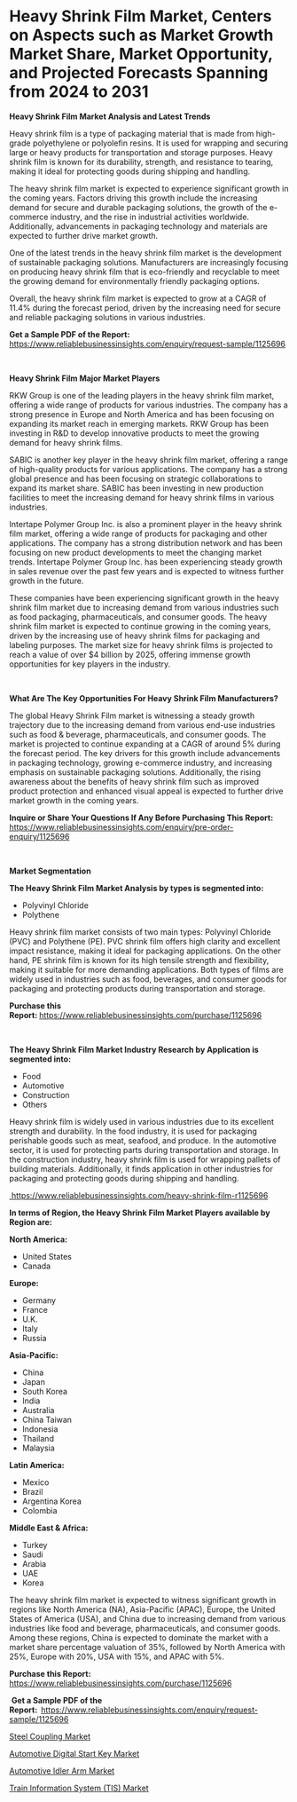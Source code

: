 <p><h1>Heavy Shrink Film Market, Centers on Aspects such as Market Growth Market Share, Market Opportunity, and Projected Forecasts Spanning from 2024 to 2031</h1></p><p><strong>Heavy Shrink Film Market Analysis and Latest Trends</strong></p>
<p><p>Heavy shrink film is a type of packaging material that is made from high-grade polyethylene or polyolefin resins. It is used for wrapping and securing large or heavy products for transportation and storage purposes. Heavy shrink film is known for its durability, strength, and resistance to tearing, making it ideal for protecting goods during shipping and handling.</p><p>The heavy shrink film market is expected to experience significant growth in the coming years. Factors driving this growth include the increasing demand for secure and durable packaging solutions, the growth of the e-commerce industry, and the rise in industrial activities worldwide. Additionally, advancements in packaging technology and materials are expected to further drive market growth.</p><p>One of the latest trends in the heavy shrink film market is the development of sustainable packaging solutions. Manufacturers are increasingly focusing on producing heavy shrink film that is eco-friendly and recyclable to meet the growing demand for environmentally friendly packaging options.</p><p>Overall, the heavy shrink film market is expected to grow at a CAGR of 11.4% during the forecast period, driven by the increasing need for secure and reliable packaging solutions in various industries.</p></p>
<p><strong>Get a Sample PDF of the Report:&nbsp;</strong> <a href="https://www.reliablebusinessinsights.com/enquiry/request-sample/1125696">https://www.reliablebusinessinsights.com/enquiry/request-sample/1125696</a></p>
<p>&nbsp;</p>
<p><strong>Heavy Shrink Film Major Market Players</strong></p>
<p><p>RKW Group is one of the leading players in the heavy shrink film market, offering a wide range of products for various industries. The company has a strong presence in Europe and North America and has been focusing on expanding its market reach in emerging markets. RKW Group has been investing in R&D to develop innovative products to meet the growing demand for heavy shrink films.</p><p>SABIC is another key player in the heavy shrink film market, offering a range of high-quality products for various applications. The company has a strong global presence and has been focusing on strategic collaborations to expand its market share. SABIC has been investing in new production facilities to meet the increasing demand for heavy shrink films in various industries.</p><p>Intertape Polymer Group Inc. is also a prominent player in the heavy shrink film market, offering a wide range of products for packaging and other applications. The company has a strong distribution network and has been focusing on new product developments to meet the changing market trends. Intertape Polymer Group Inc. has been experiencing steady growth in sales revenue over the past few years and is expected to witness further growth in the future.</p><p>These companies have been experiencing significant growth in the heavy shrink film market due to increasing demand from various industries such as food packaging, pharmaceuticals, and consumer goods. The heavy shrink film market is expected to continue growing in the coming years, driven by the increasing use of heavy shrink films for packaging and labeling purposes. The market size for heavy shrink films is projected to reach a value of over $4 billion by 2025, offering immense growth opportunities for key players in the industry.</p></p>
<p>&nbsp;</p>
<p><strong>What Are The Key Opportunities For Heavy Shrink Film Manufacturers?</strong></p>
<p><p>The global Heavy Shrink Film market is witnessing a steady growth trajectory due to the increasing demand from various end-use industries such as food & beverage, pharmaceuticals, and consumer goods. The market is projected to continue expanding at a CAGR of around 5% during the forecast period. The key drivers for this growth include advancements in packaging technology, growing e-commerce industry, and increasing emphasis on sustainable packaging solutions. Additionally, the rising awareness about the benefits of heavy shrink film such as improved product protection and enhanced visual appeal is expected to further drive market growth in the coming years.</p></p>
<p><strong>Inquire or Share Your Questions If Any Before Purchasing This Report:</strong> <a href="https://www.reliablebusinessinsights.com/enquiry/pre-order-enquiry/1125696">https://www.reliablebusinessinsights.com/enquiry/pre-order-enquiry/1125696</a></p>
<p>&nbsp;</p>
<p><strong>Market Segmentation</strong></p>
<p><strong>The Heavy Shrink Film Market Analysis by types is segmented into:</strong></p>
<p><ul><li>Polyvinyl Chloride</li><li>Polythene</li></ul></p>
<p><p>Heavy shrink film market consists of two main types: Polyvinyl Chloride (PVC) and Polythene (PE). PVC shrink film offers high clarity and excellent impact resistance, making it ideal for packaging applications. On the other hand, PE shrink film is known for its high tensile strength and flexibility, making it suitable for more demanding applications. Both types of films are widely used in industries such as food, beverages, and consumer goods for packaging and protecting products during transportation and storage.</p></p>
<p><strong>Purchase this Report:&nbsp;</strong><a href="https://www.reliablebusinessinsights.com/purchase/1125696">https://www.reliablebusinessinsights.com/purchase/1125696</a></p>
<p>&nbsp;</p>
<p><strong>The Heavy Shrink Film Market Industry Research by Application is segmented into:</strong></p>
<p><ul><li>Food</li><li>Automotive</li><li>Construction</li><li>Others</li></ul></p>
<p><p>Heavy shrink film is widely used in various industries due to its excellent strength and durability. In the food industry, it is used for packaging perishable goods such as meat, seafood, and produce. In the automotive sector, it is used for protecting parts during transportation and storage. In the construction industry, heavy shrink film is used for wrapping pallets of building materials. Additionally, it finds application in other industries for packaging and protecting goods during shipping and handling.</p></p>
<p><a href="https://www.reliablebusinessinsights.com/heavy-shrink-film-r1125696">&nbsp;https://www.reliablebusinessinsights.com/heavy-shrink-film-r1125696</a></p>
<p><strong>In terms of Region, the Heavy Shrink Film Market Players available by Region are:</strong></p>
<p>
    <p> <strong> North America: </strong>
        <ul>
            <li>United States</li>
            <li>Canada</li>
        </ul>
        </p> 
    <p> <strong> Europe: </strong>
        <ul>
            <li>Germany</li>
            <li>France</li>
            <li>U.K.</li>
            <li>Italy</li>
            <li>Russia</li>
        </ul>
        </p> 
    <p> <strong> Asia-Pacific: </strong>
        <ul>
            <li>China</li>
            <li>Japan</li>
            <li>South Korea</li>
            <li>India</li>
            <li>Australia</li>
            <li>China Taiwan</li>
            <li>Indonesia</li>
            <li>Thailand</li>
            <li>Malaysia</li>
        </ul>
        </p> 
    <p> <strong> Latin America: </strong>
        <ul>
            <li>Mexico</li>
            <li>Brazil</li>
            <li>Argentina Korea</li>
            <li>Colombia</li>
        </ul>
        </p> 
    <p> <strong> Middle East & Africa: </strong>
        <ul>
            <li>Turkey</li>
            <li>Saudi</li>
            <li>Arabia</li>
            <li>UAE</li>
            <li>Korea</li>
        </ul>
    </p>
    </p>
<p><p>The heavy shrink film market is expected to witness significant growth in regions like North America (NA), Asia-Pacific (APAC), Europe, the United States of America (USA), and China due to increasing demand from various industries like food and beverage, pharmaceuticals, and consumer goods. Among these regions, China is expected to dominate the market with a market share percentage valuation of 35%, followed by North America with 25%, Europe with 20%, USA with 15%, and APAC with 5%.</p></p>
<p><strong>Purchase this Report: </strong><a href="https://www.reliablebusinessinsights.com/purchase/1125696">https://www.reliablebusinessinsights.com/purchase/1125696</a></p>
<p>&nbsp;<strong>Get a Sample PDF of the Report:&nbsp;&nbsp;</strong><a href="https://www.reliablebusinessinsights.com/enquiry/request-sample/1125696">https://www.reliablebusinessinsights.com/enquiry/request-sample/1125696</a></p>
<p><strong></strong></p>
<p><p><a href="https://github.com/santosh758595/Market-Research-Report-List-5/blob/main/steel-coupling-market.md">Steel Coupling Market</a></p><p><a href="https://medium.com/@kelleebernier1851/automotive-digital-start-key-market-industry-trends-and-forecast-for-period-from-2024-to-2031-bbb9160dbbdc">Automotive Digital Start Key Market</a></p><p><a href="https://github.com/mqlmqing52/Market-Research-Report-List-1/blob/main/automotive-idler-arm-market.md">Automotive Idler Arm Market</a></p><p><a href="https://medium.com/@sean.peake0978/global-train-information-system-tis-market-size-share-analysis-by-product-type-by-dfede3a4e43c">Train Information System (TIS) Market</a></p></p>